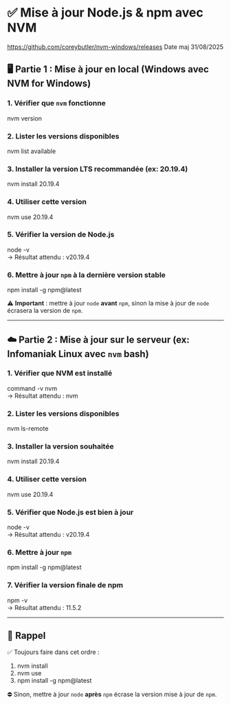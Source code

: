 # ✅ Mise à jour Node.js & npm avec NVM
https://github.com/coreybutler/nvm-windows/releases
Date maj 31/08/2025
## 🖥️ Partie 1 : Mise à jour en local (Windows avec NVM for Windows)

### 1. Vérifier que `nvm` fonctionne  
nvm version

### 2. Lister les versions disponibles  
nvm list available

### 3. Installer la version LTS recommandée (ex: 20.19.4)  
nvm install 20.19.4

### 4. Utiliser cette version  
nvm use 20.19.4

### 5. Vérifier la version de Node.js  
node -v  
→ Résultat attendu : v20.19.4

### 6. Mettre à jour `npm` à la dernière version stable  
npm install -g npm@latest

⚠️ **Important** : mettre à jour `node` **avant** `npm`, sinon la mise à jour de `node` écrasera la version de `npm`.

---

## ☁️ Partie 2 : Mise à jour sur le serveur (ex: Infomaniak Linux avec `nvm` bash)

### 1. Vérifier que NVM est installé  
command -v nvm  
→ Résultat attendu : nvm

### 2. Lister les versions disponibles  
nvm ls-remote

### 3. Installer la version souhaitée  
nvm install 20.19.4

### 4. Utiliser cette version  
nvm use 20.19.4

### 5. Vérifier que Node.js est bien à jour  
node -v  
→ Résultat attendu : v20.19.4

### 6. Mettre à jour `npm`  
npm install -g npm@latest

### 7. Vérifier la version finale de npm  
npm -v  
→ Résultat attendu : 11.5.2

---

## 🧠 Rappel

✅ Toujours faire dans cet ordre :

1. nvm install <node-version>
2. nvm use <node-version>
3. npm install -g npm@latest

⛔ Sinon, mettre à jour `node` **après** `npm` écrase la version mise à jour de `npm`.
